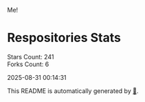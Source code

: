 Me!

# Respositories Stats
Stars Count: 241  
Forks Count: 6

2025-08-31 00:14:31  

This README is automatically generated by [🐰](https://github.com/rnitta/rnitta).
